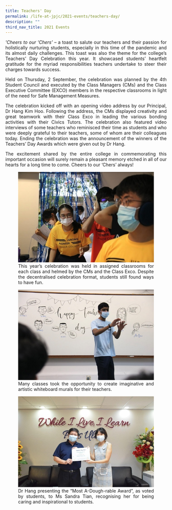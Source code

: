 ```yaml
---
title: Teachers' Day
permalink: /life-at-jpjc/2021-events/teachers-day/
description: ""
third_nav_title: 2021 Events
---
```

<div align=justify>
	<p>
	<i>'Cheers to our ‘Chers’</i> – a toast to salute our teachers and their passion for holistically nurturing students, especially in this time of the pandemic and its almost daily challenges. This toast was also the theme for the college’s Teachers’ Day Celebration this year. It showcased students’ heartfelt gratitude for the myriad responsibilities teachers undertake to steer their charges towards success.</p>

<p>
Held on Thursday, 2 September, the celebration was planned by the 4th Student Council and executed by the Class Managers (CMs) and the Class Executive Committee (EXCO) members in the respective classrooms in light of the need for Safe Management Measures.</p>

<p>
The celebration kicked off with an opening video address by our Principal, Dr Hang Kim Hoo. Following the address, the CMs displayed creativity and great teamwork with their Class Exco in leading the various bonding activities with their Civics Tutors. The celebration also featured video interviews of some teachers who reminisced their time as students and who were deeply grateful to their teachers, some of whom are their colleagues today. Ending the celebration was the announcement of the winners of the Teachers’ Day Awards which were given out by Dr Hang.</p>

<p>
The excitement shared by the entire college in commemorating this important occasion will surely remain a pleasant memory etched in all of our hearts for a long time to come. Cheers to our ‘Chers’ always!</p>

<figure>
<img src="/images/tcherday1.jpg">
<figcaption>This year’s celebration was held in assigned classrooms for each class and helmed by the CMs and the Class Exco. Despite the decentralised celebration format, students still found ways to have fun.</figcaption>
</figure>

<figure>
<img src="/images/tcherday2.jpg">
<figcaption>Many classes took the opportunity to create imaginative and artistic whiteboard murals for their teachers.</figcaption>
</figure>

<figure>
<img src="/images/tcherday3.jpg">
<figcaption>Dr Hang presenting the “Most A-Dough-rable Award”, as voted by students, to Ms Sandra Tian, recognising her for being caring and inspirational to students.</figcaption>
</figure>